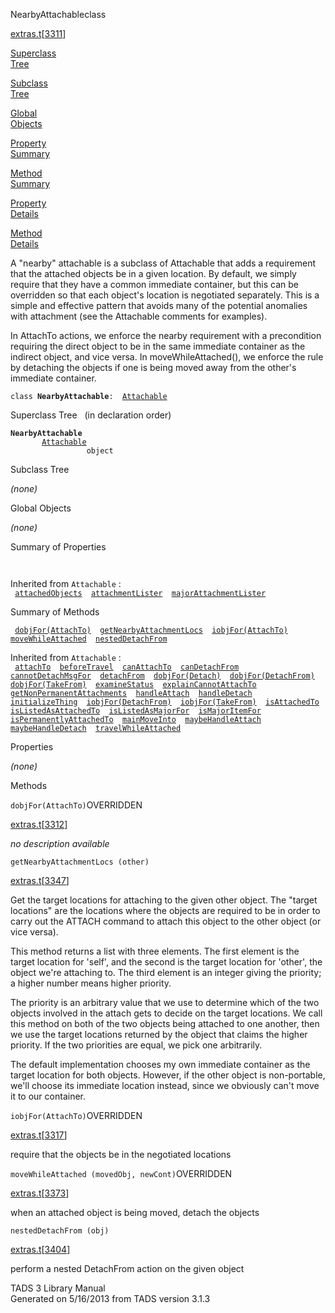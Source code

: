 <span class="title">NearbyAttachable</span><span class="type">class</span>

[extras.t](../file/extras.t.html)\[[3311](../source/extras.t.html#3311)\]

[Superclass  
Tree](#_SuperClassTree_)

[Subclass  
Tree](#_SubClassTree_)

[Global  
Objects](#_ObjectSummary_)

[Property  
Summary](#_PropSummary_)

[Method  
Summary](#_MethodSummary_)

[Property  
Details](#_Properties_)

[Method  
Details](#_Methods_)

<div class="fdesc">

A "nearby" attachable is a subclass of Attachable that adds a
requirement that the attached objects be in a given location. By
default, we simply require that they have a common immediate container,
but this can be overridden so that each object's location is negotiated
separately. This is a simple and effective pattern that avoids many of
the potential anomalies with attachment (see the Attachable comments for
examples).

In AttachTo actions, we enforce the nearby requirement with a
precondition requiring the direct object to be in the same immediate
container as the indirect object, and vice versa. In
moveWhileAttached(), we enforce the rule by detaching the objects if one
is being moved away from the other's immediate container.

`class `**`NearbyAttachable`**` :   `[`Attachable`](../object/Attachable.html)

</div>

<span id="_SuperClassTree_"></span>

<div class="mjhd">

<span class="hdln">Superclass Tree</span>   (in declaration order)

</div>

**`NearbyAttachable`**  
`         `[`Attachable`](../object/Attachable.html)  
`                 object`  
<span id="_SubClassTree_"></span>

<div class="mjhd">

<span class="hdln">Subclass Tree</span>  

</div>

*(none)* <span id="_ObjectSummary_"></span>

<div class="mjhd">

<span class="hdln">Global Objects</span>  

</div>

*(none)* <span id="_PropSummary_"></span>

<div class="mjhd">

<span class="hdln">Summary of Properties</span>  

</div>

` `

Inherited from `Attachable` :  
` `[`attachedObjects`](../object/Attachable.html#attachedObjects)`  `[`attachmentLister`](../object/Attachable.html#attachmentLister)`  `[`majorAttachmentLister`](../object/Attachable.html#majorAttachmentLister)`  `

<span id="_MethodSummary_"></span>

<div class="mjhd">

<span class="hdln">Summary of Methods</span>  

</div>

` `[`dobjFor(AttachTo)`](#dobjFor(AttachTo))`  `[`getNearbyAttachmentLocs`](#getNearbyAttachmentLocs)`  `[`iobjFor(AttachTo)`](#iobjFor(AttachTo))`  `[`moveWhileAttached`](#moveWhileAttached)`  `[`nestedDetachFrom`](#nestedDetachFrom)`  `

Inherited from `Attachable` :  
` `[`attachTo`](../object/Attachable.html#attachTo)`  `[`beforeTravel`](../object/Attachable.html#beforeTravel)`  `[`canAttachTo`](../object/Attachable.html#canAttachTo)`  `[`canDetachFrom`](../object/Attachable.html#canDetachFrom)`  `[`cannotDetachMsgFor`](../object/Attachable.html#cannotDetachMsgFor)`  `[`detachFrom`](../object/Attachable.html#detachFrom)`  `[`dobjFor(Detach)`](../object/Attachable.html#dobjFor(Detach))`  `[`dobjFor(DetachFrom)`](../object/Attachable.html#dobjFor(DetachFrom))`  `[`dobjFor(TakeFrom)`](../object/Attachable.html#dobjFor(TakeFrom))`  `[`examineStatus`](../object/Attachable.html#examineStatus)`  `[`explainCannotAttachTo`](../object/Attachable.html#explainCannotAttachTo)`  `[`getNonPermanentAttachments`](../object/Attachable.html#getNonPermanentAttachments)`  `[`handleAttach`](../object/Attachable.html#handleAttach)`  `[`handleDetach`](../object/Attachable.html#handleDetach)`  `[`initializeThing`](../object/Attachable.html#initializeThing)`  `[`iobjFor(DetachFrom)`](../object/Attachable.html#iobjFor(DetachFrom))`  `[`iobjFor(TakeFrom)`](../object/Attachable.html#iobjFor(TakeFrom))`  `[`isAttachedTo`](../object/Attachable.html#isAttachedTo)`  `[`isListedAsAttachedTo`](../object/Attachable.html#isListedAsAttachedTo)`  `[`isListedAsMajorFor`](../object/Attachable.html#isListedAsMajorFor)`  `[`isMajorItemFor`](../object/Attachable.html#isMajorItemFor)`  `[`isPermanentlyAttachedTo`](../object/Attachable.html#isPermanentlyAttachedTo)`  `[`mainMoveInto`](../object/Attachable.html#mainMoveInto)`  `[`maybeHandleAttach`](../object/Attachable.html#maybeHandleAttach)`  `[`maybeHandleDetach`](../object/Attachable.html#maybeHandleDetach)`  `[`travelWhileAttached`](../object/Attachable.html#travelWhileAttached)`  `

<span id="_Properties_"></span>

<div class="mjhd">

<span class="hdln">Properties</span>  

</div>

*(none)* <span id="_Methods_"></span>

<div class="mjhd">

<span class="hdln">Methods</span>  

</div>

<span id="dobjFor(AttachTo)"></span>

`dobjFor(AttachTo)`<span class="rem">OVERRIDDEN</span>

[extras.t](../file/extras.t.html)\[[3312](../source/extras.t.html#3312)\]

<div class="desc">

*no description available*

</div>

<span id="getNearbyAttachmentLocs"></span>

`getNearbyAttachmentLocs (other)`

[extras.t](../file/extras.t.html)\[[3347](../source/extras.t.html#3347)\]

<div class="desc">

Get the target locations for attaching to the given other object. The
"target locations" are the locations where the objects are required to
be in order to carry out the ATTACH command to attach this object to the
other object (or vice versa).

This method returns a list with three elements. The first element is the
target location for 'self', and the second is the target location for
'other', the object we're attaching to. The third element is an integer
giving the priority; a higher number means higher priority.

The priority is an arbitrary value that we use to determine which of the
two objects involved in the attach gets to decide on the target
locations. We call this method on both of the two objects being attached
to one another, then we use the target locations returned by the object
that claims the higher priority. If the two priorities are equal, we
pick one arbitrarily.

The default implementation chooses my own immediate container as the
target location for both objects. However, if the other object is
non-portable, we'll choose its immediate location instead, since we
obviously can't move it to our container.

</div>

<span id="iobjFor(AttachTo)"></span>

`iobjFor(AttachTo)`<span class="rem">OVERRIDDEN</span>

[extras.t](../file/extras.t.html)\[[3317](../source/extras.t.html#3317)\]

<div class="desc">

require that the objects be in the negotiated locations

</div>

<span id="moveWhileAttached"></span>

`moveWhileAttached (movedObj, newCont)`<span class="rem">OVERRIDDEN</span>

[extras.t](../file/extras.t.html)\[[3373](../source/extras.t.html#3373)\]

<div class="desc">

when an attached object is being moved, detach the objects

</div>

<span id="nestedDetachFrom"></span>

`nestedDetachFrom (obj)`

[extras.t](../file/extras.t.html)\[[3404](../source/extras.t.html#3404)\]

<div class="desc">

perform a nested DetachFrom action on the given object

</div>

<div class="ftr">

TADS 3 Library Manual  
Generated on 5/16/2013 from TADS version 3.1.3

</div>
